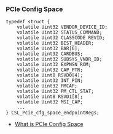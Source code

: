 ### PCIe Config Space

	typedef struct {
		volatile Uint32 VENDOR_DEVICE_ID;
		volatile Uint32 STATUS_COMMAND;
		volatile Uint32 CLASSCODE_REVID;
		volatile Uint32 BIST_HEADER;
		volatile Uint32 BAR[6];
		volatile Uint32 CARDBUS;
		volatile Uint32 SUBSYS_VNDR_ID;
		volatile Uint32 EXPNSN_ROM;
		volatile Uint32 CAP_PTR;
		volatile Uint8 RSVD0[4];
		volatile Uint32 INT_PIN;
		volatile Uint32 PMCAP;
		volatile Uint32 PM_CTL_STAT;
		volatile Uint8 RSVD1[8];
		volatile Uint32 MSI_CAP;
		...
	} CSL_Pcie_cfg_space_endpointRegs;

* [What is PCIe Config Space](https://microchip.my.site.com/s/article/What-is-PCIe-Config-Space)

